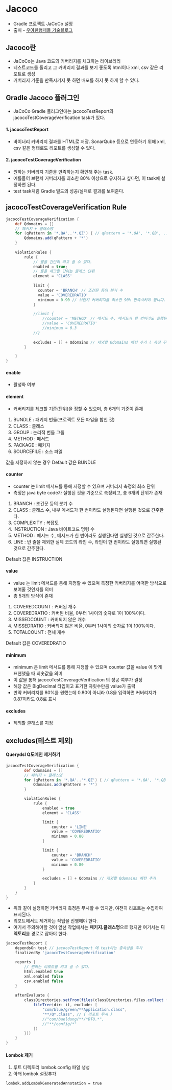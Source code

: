 # Jacoco
  - Gradle 프로젝트 JaCoCo 설정
  - 출처 - [우아한형제들 기술블로그](https://techblog.woowahan.com/2661)

## Jacoco란 ##
  - JaCoCo는 Java 코드의 커버리지를 체크하는 라이브러리
  - 테스트코드를 돌리고 그 커버리지 결과를 보기 좋도록 html이나 xml, csv 같은 리포트로 생성
  - 커버리지 기준을 만족시키지 못 하면 배포를 하지 못 하게 할 수 있다.

## Gradle Jacoco 플러그인 ##
  - JaCoCo Gradle 플러그인에는 jacocoTestReport와 jacocoTestCoverageVerification task가 있다.

#### 1. jacocoTestReport ####
  - 바이너리 커버리지 결과를 HTML로 저장. SonarQube 등으로 연동하기 위해 xml, csv 같은 형태로도 리포트를 생성할 수 있다.

#### 2. jacocoTestCoverageVerification ####
  - 원하는 커버리지 기준을 만족하는지 확인해 주는 task.
  - 예를들어 브랜치 커버리지를 최소한 80% 이상으로 유지하고 싶다면, 이 task에 설정하면 된다. 
  - test task처럼 Gradle 빌드의 성공/실패로 결과를 보여준다.


## jacocoTestCoverageVerification Rule ##

````gradle
jacocoTestCoverageVerification {
	def Qdomains = []
	// 패키지 + 클래스명
	for (qPattern in '*.QA'..'*.QZ') { // qPattern = '*.QA', '*.QB', ... '*.QZ'
	    Qdomains.add(qPattern + '*')
	}
	
	violationRules {
		rule {
			// 룰을 간단히 켜고 끌 수 있다.
			enabled = true;
			// 룰을 체크할 단위는 클래스 단위
			element = 'CLASS'
			
			limit {
			  counter = 'BRANCH' // 조건문 등의 분기 수
			  value = 'COVEREDRATIO'
			  minimum = 0.90 // 브랜치 커버리지를 최소한 90% 만족시켜야 합니다.
			}

			//limit {
				//counter = 'METHOD' // 메서드 수, 메서드가 한 번이라도 실행된다면 실행된 것으로 간주
				//value = 'COVEREDRATIO'
				//minimum = 0.3
			//}
			
			excludes = [] + Qdomains // 제외할 Qdomains 패턴 추가 ( 측정 무시 )
		}

	}
}
````

#### enable ####
- 활성화 여부

#### element ####
- 커버리지를 체크할 기준(단위)을 정할 수 있으며, 총 6개의 기준이 존재
1. BUNDLE : 패키지 번들(프로젝트 모든 파일을 합친 것)
2. CLASS : 클래스
3. GROUP : 논리적 번들 그룹
4. METHOD : 메서드
5. PACKAGE : 패키지
6. SOURCEFILE : 소스 파일

값을 지정하지 않는 경우 Default 값은 BUNDLE

#### counter ####
- counter 는 limit 메서드를 통해 지정할 수 있으며 커버리지 측정의 최소 단위
- 측정은 java byte code가 실행된 것을 기준으로 측정되고, 총 6개의 단위가 존재
1. BRANCH : 조건문 등의 분기 수
2. CLASS : 클래스 수, 내부 메서드가 한 번이라도 실행된다면 실행된 것으로 간주한다.
3. COMPLEXITY : 복잡도
4. INSTRUCTION : Java 바이트코드 명령 수
5. METHOD : 메서드 수, 메서드가 한 번이라도 실행된다면 실행된 것으로 간주한다.
6. LINE : 빈 줄을 제외한 실제 코드의 라인 수, 라인이 한 번이라도 실행되면 실행된 것으로 간주한다.

Default 값은 INSTRUCTION

#### value ####
- value 는 limit 메서드를 통해 지정할 수 있으며 측정한 커버리지를 어떠한 방식으로 보여줄 것인지를 의미
- 총 5개의 방식이 존재
1. COVEREDCOUNT : 커버된 개수
2. COVEREDRATIO : 커버된 비율, 0부터 1사이의 숫자로 1이 100%이다.
3. MISSEDCOUNT : 커버되지 않은 개수
4. MISSEDRATIO : 커버되지 않은 비율, 0부터 1사이의 숫자로 1이 100%이다.
5. TOTALCOUNT : 전체 개수

Default 값은 COVEREDRATIO

#### minimum ####
- minimum 은 limit 메서드를 통해 지정할 수 있으며 counter 값을 value 에 맞게 표현했을 때 최솟값을 의미
- 이 값을 통해 jacocoTestCoverageVerification 의 성공 여부가 결정
- 해당 값은 BigDecimal 타입이고 표기한 자릿수만큼 value가 출력
- 만약 커버리지를 80%를 원했는데 0.80이 아니라 0.8을 입력하면 커버리지가 0.87이라도 0.8로 표시

#### excludes ####
- 제외할 클래스를 지정

## excludes(테스트 제외) ##

#### Querydsl Q도메인 제거하기 ####

````gradle
jacocoTestCoverageVerification {
        def Qdomains = []
        // 패키지 + 클래스명
        for (qPattern in '*.QA'..'*.QZ') { // qPattern = '*.QA', '*.QB', ... '*.QZ'
            Qdomains.add(qPattern + '*')
        }

        violationRules {
            rule {
                enabled = true
                element = 'CLASS'

                limit {
                    counter = 'LINE'
                    value = 'COVEREDRATIO'
                    minimum = 0.80
                }

                limit {
                    counter = 'BRANCH'
                    value = 'COVEREDRATIO'
                    minimum = 0.80
                }

                excludes = [] + Qdomains // 제외할 Qdomains 패턴 추가
            }
        }
    }
}
````

- 위와 같이 설정하면 커버리지 측정은 무시할 수 있지만, 여전히 리포트는 수집하여 표시된다.
- 리포트에서도 제거하는 작업을 진행해야 한다.
- 여기서 주의해야할 것이 앞선 작업에서는 **패키지.클래스명**으로 했지만 여기서는 **디렉토리**를 경로로 잡아야 한다.

````gradle
jacocoTestReport {
    dependsOn test // jacocoTestReport 에 test라는 종속성을 추가
    finalizedBy 'jacocoTestCoverageVerification'
    
    reports {
        // 원하는 리포트를 켜고 끌 수 있다.
        html.enabled true
        xml.enabled false
        csv.enabled false
    }
    
    afterEvaluate {
        classDirectories.setFrom(files(classDirectories.files.collect {
            fileTree(dir: it, exclude: [
                "com/blue/green/**Application.class",
                "**/Q*.class", // ( 리포트 무시 )
                //"com/baeldung/**/*DTO.*",
                //"**/config/*"
            ])
        }))
    }
}
````

#### Lombok 제거 ####
1. 루트 디렉토리 lombok.config 파일 생성
2. 아래 lombok 설정추가
````
lombok.addLombokGeneratedAnnotation = true
````
